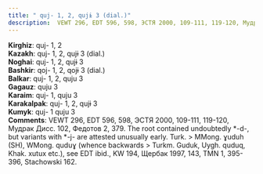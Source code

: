 ```yaml
---
title: " quj- 1, 2, qujɨ 3 (dial.)"
description:  VEWT 296, EDT 596, 598, ЭСТЯ 2000, 109-111, 119-120, Мудрак Дисс. 102, Федотов 2, 379. The root contained undoubtedly *-d-, but variants with *-j- are attested unusually early. Turk. > MMong. ɣuduh (SH), WMong. quduɣ (whence backwards > Turkm. Guduk, Uygh. quduq, Khak. xutux etc.), see EDT ibid., KW 194, Щербак 1997, 143, TMN 1, 395-396, Stachowski 162.
---
```


<strong>Kirghiz</strong>:  quj- 1, 2<br>
<strong>Kazakh</strong>:  quj- 1, 2, qujɨ 3 (dial.)<br>
<strong>Noghai</strong>:  quj- 1, 2, qujɨ 3<br>
<strong>Bashkir</strong>:  qoj- 1, 2, qojɨ 3 (dial.)<br>
<strong>Balkar</strong>:  quj- 1, 2, quju 3<br>
<strong>Gagauz</strong>:  quju 3<br>
<strong>Karaim</strong>:  quj- 1, quju 3<br>
<strong>Karakalpak</strong>:  quj- 1, 2, qujɨ 3<br>
<strong>Kumyk</strong>:  quj- 1 quju 3<br>
<strong>Comments</strong>:  VEWT 296, EDT 596, 598, ЭСТЯ 2000, 109-111, 119-120, Мудрак Дисс. 102, Федотов 2, 379. The root contained undoubtedly *-d-, but variants with *-j- are attested unusually early. Turk. > MMong. ɣuduh (SH), WMong. quduɣ (whence backwards > Turkm. Guduk, Uygh. quduq, Khak. xutux etc.), see EDT ibid., KW 194, Щербак 1997, 143, TMN 1, 395-396, Stachowski 162.<br>



